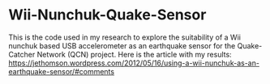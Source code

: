 # Wii-Nunchuk-Quake-Sensor

This is the code used in my research to explore the suitability of a Wii nunchuk based USB accelerometer as an earthquake sensor for the Quake-Catcher Network (QCN) project. Here is the article with my results:
https://jethomson.wordpress.com/2012/05/16/using-a-wii-nunchuk-as-an-earthquake-sensor/#comments
